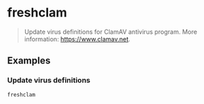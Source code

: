 # freshclam

> Update virus definitions for ClamAV antivirus program. More information: <https://www.clamav.net>.

## Examples

### Update virus definitions

```bash
freshclam
```
